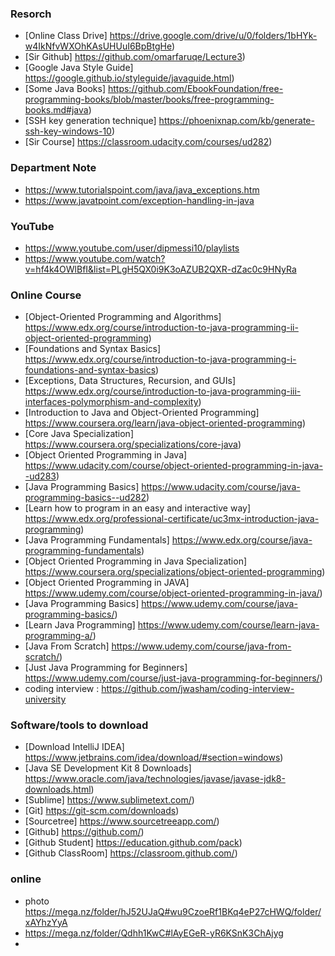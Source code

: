 ### Resorch
* [Online Class Drive] https://drive.google.com/drive/u/0/folders/1bHYk-w4IkNfvWXOhKAsUHUuI6BpBtgHe)
* [Sir Github] https://github.com/omarfaruqe/Lecture3)
* [Google Java Style Guide] https://google.github.io/styleguide/javaguide.html)
* [Some Java Books] https://github.com/EbookFoundation/free-programming-books/blob/master/books/free-programming-books.md#java)
* [SSH key generation technique] https://phoenixnap.com/kb/generate-ssh-key-windows-10)
* [Sir Course] https://classroom.udacity.com/courses/ud282)
### Department Note
* https://www.tutorialspoint.com/java/java_exceptions.htm
* https://www.javatpoint.com/exception-handling-in-java
### YouTube
* https://www.youtube.com/user/dipmessi10/playlists
* https://www.youtube.com/watch?v=hf4k4OWlBfI&list=PLgH5QX0i9K3oAZUB2QXR-dZac0c9HNyRa
### Online Course
* [Object-Oriented Programming and Algorithms] https://www.edx.org/course/introduction-to-java-programming-ii-object-oriented-programming)
* [Foundations and Syntax Basics] https://www.edx.org/course/introduction-to-java-programming-i-foundations-and-syntax-basics)
* [Exceptions, Data Structures, Recursion, and GUIs] https://www.edx.org/course/introduction-to-java-programming-iii-interfaces-polymorphism-and-complexity)
* [Introduction to Java and Object-Oriented Programming] https://www.coursera.org/learn/java-object-oriented-programming)
* [Core Java Specialization] https://www.coursera.org/specializations/core-java)
* [Object Oriented Programming in Java] https://www.udacity.com/course/object-oriented-programming-in-java--ud283)
* [Java Programming Basics] https://www.udacity.com/course/java-programming-basics--ud282)
* [Learn how to program in an easy and interactive way] https://www.edx.org/professional-certificate/uc3mx-introduction-java-programming)
* [Java Programming Fundamentals] https://www.edx.org/course/java-programming-fundamentals)
* [Object Oriented Programming in Java Specialization] https://www.coursera.org/specializations/object-oriented-programming)
* [Object Oriented Programming in JAVA] https://www.udemy.com/course/object-oriented-programming-in-java/)
* [Java Programming Basics] https://www.udemy.com/course/java-programming-basics/)
* [Learn Java Programming] https://www.udemy.com/course/learn-java-programming-a/)
* [Java From Scratch] https://www.udemy.com/course/java-from-scratch/)
* [Just Java Programming for Beginners] https://www.udemy.com/course/just-java-programming-for-beginners/)
* coding interview : https://github.com/jwasham/coding-interview-university
### Software/tools to download
* [Download IntelliJ IDEA] https://www.jetbrains.com/idea/download/#section=windows)
* [Java SE Development Kit 8 Downloads] https://www.oracle.com/java/technologies/javase/javase-jdk8-downloads.html)
* [Sublime] https://www.sublimetext.com/)
* [Git] https://git-scm.com/downloads)
* [Sourcetree] https://www.sourcetreeapp.com/)
* [Github] https://github.com/)
* [Github Student] https://education.github.com/pack)
* [Github ClassRoom] https://classroom.github.com/)

### online
* photo https://mega.nz/folder/hJ52UJaQ#wu9CzoeRf1BKq4eP27cHWQ/folder/xAYhzYyA
* https://mega.nz/folder/Qdhh1KwC#lAyEGeR-yR6KSnK3ChAjyg
* 
